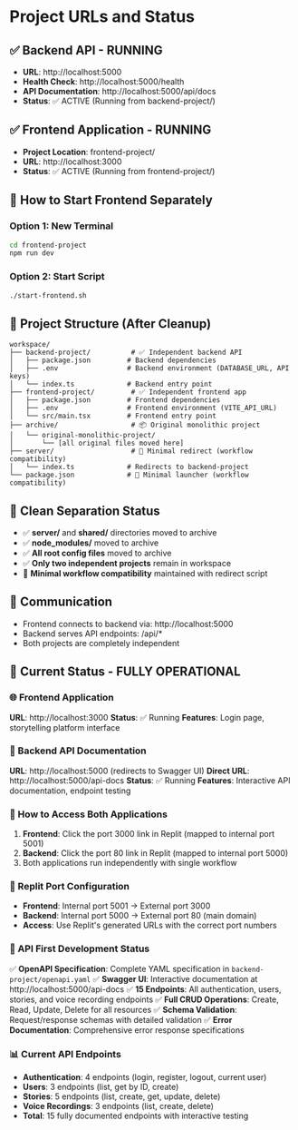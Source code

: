 # Project URLs and Status

## ✅ Backend API - RUNNING
- **URL**: http://localhost:5000
- **Health Check**: http://localhost:5000/health
- **API Documentation**: http://localhost:5000/api/docs
- **Status**: ✅ ACTIVE (Running from backend-project/)

## ✅ Frontend Application - RUNNING
- **Project Location**: frontend-project/
- **URL**: http://localhost:3000
- **Status**: ✅ ACTIVE (Running from frontend-project/)

## 🚀 How to Start Frontend Separately

### Option 1: New Terminal
```bash
cd frontend-project
npm run dev
```

### Option 2: Start Script
```bash
./start-frontend.sh
```

## 📁 Project Structure (After Cleanup)
```
workspace/
├── backend-project/          # ✅ Independent backend API
│   ├── package.json         # Backend dependencies
│   ├── .env                 # Backend environment (DATABASE_URL, API keys)
│   └── index.ts             # Backend entry point
├── frontend-project/         # ✅ Independent frontend app
│   ├── package.json         # Frontend dependencies
│   ├── .env                 # Frontend environment (VITE_API_URL)
│   └── src/main.tsx         # Frontend entry point
├── archive/                  # 📦 Original monolithic project
│   └── original-monolithic-project/
│       └── [all original files moved here]
├── server/                   # 🔄 Minimal redirect (workflow compatibility)
│   └── index.ts             # Redirects to backend-project
└── package.json             # 🔄 Minimal launcher (workflow compatibility)
```

## 🧹 Clean Separation Status
- ✅ **server/** and **shared/** directories moved to archive
- ✅ **node_modules/** moved to archive  
- ✅ **All root config files** moved to archive
- ✅ **Only two independent projects** remain in workspace
- 🔄 **Minimal workflow compatibility** maintained with redirect script

## 🔗 Communication
- Frontend connects to backend via: http://localhost:5000
- Backend serves API endpoints: /api/*
- Both projects are completely independent

## 🎯 Current Status - FULLY OPERATIONAL

### 🌐 Frontend Application
**URL**: http://localhost:3000
**Status**: ✅ Running
**Features**: Login page, storytelling platform interface

### 🔧 Backend API Documentation  
**URL**: http://localhost:5000 (redirects to Swagger UI)
**Direct URL**: http://localhost:5000/api-docs
**Status**: ✅ Running
**Features**: Interactive API documentation, endpoint testing

### 🚀 How to Access Both Applications
1. **Frontend**: Click the port 3000 link in Replit (mapped to internal port 5001)
2. **Backend**: Click the port 80 link in Replit (mapped to internal port 5000)
3. Both applications run independently with single workflow

### 🔧 Replit Port Configuration
- **Frontend**: Internal port 5001 → External port 3000
- **Backend**: Internal port 5000 → External port 80 (main domain)
- **Access**: Use Replit's generated URLs with the correct port numbers

### 🎯 API First Development Status
✅ **OpenAPI Specification**: Complete YAML specification in `backend-project/openapi.yaml`
✅ **Swagger UI**: Interactive documentation at http://localhost:5000/api-docs
✅ **15 Endpoints**: All authentication, users, stories, and voice recording endpoints
✅ **Full CRUD Operations**: Create, Read, Update, Delete for all resources
✅ **Schema Validation**: Request/response schemas with detailed validation
✅ **Error Documentation**: Comprehensive error response specifications

### 📊 Current API Endpoints
- **Authentication**: 4 endpoints (login, register, logout, current user)
- **Users**: 3 endpoints (list, get by ID, create)
- **Stories**: 5 endpoints (list, create, get, update, delete)
- **Voice Recordings**: 3 endpoints (list, create, delete)
- **Total**: 15 fully documented endpoints with interactive testing